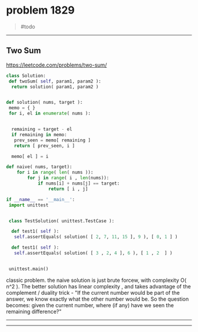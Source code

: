 # problem 1829

> \#todo

___

## Two Sum

<https://leetcode.com/problems/two-sum/>

```python
class Solution:
 def twoSum( self, param1, param2 ):
  return solution( param1, param2 )


def solution( nums, target ):
 memo = { }
 for i, el in enumerate( nums ):


  remaining = target - el
  if remaining in memo:
   prev_seen = memo[ remaining ]
   return [ prev_seen, i ]

  memo[ el ] = i

def naive( nums, target):
    for i in range( len( nums )):
        for j in range( i , len(nums)):
            if nums[i] + nums[j] == target:
                return [ i , j]

if __name__ == '__main__':
 import unittest


 class TestSolution( unittest.TestCase ):

  def test1( self ):
   self.assertEquals( solution( [ 2, 7, 11, 15 ], 9 ), [ 0, 1 ] )

  def test1( self ):
   self.assertEquals( solution( [ 3 , 2, 4 ], 6 ), [ 1 , 2  ] )


 unittest.main()

```

classic problem.
the naive solution is just brute forcew, with complexity O( n^2 ).
The better solution has linear complexity , and takes advantage of the complement / duality trick - "If the current number would be part of the answer, we know exactly what the other number would be. So the question becomes: given the current number, where (if any) have we seen the remaining difference?"

___

___

